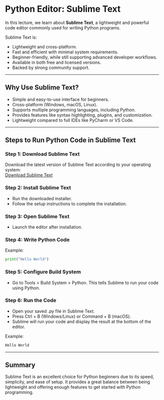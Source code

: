 # Python Editor: Sublime Text

In this lecture, we learn about **Sublime Text**, a lightweight and powerful code editor commonly used for writing Python programs.

Sublime Text is:
- Lightweight and cross-platform.
- Fast and efficient with minimal system requirements.
- Beginner-friendly, while still supporting advanced developer workflows.
- Available in both free and licensed versions.
- Backed by strong community support.

---

## Why Use Sublime Text?
- Simple and easy-to-use interface for beginners.
- Cross-platform (Windows, macOS, Linux).
- Supports multiple programming languages, including Python.
- Provides features like syntax highlighting, plugins, and customization.
- Lightweight compared to full IDEs like PyCharm or VS Code.

---

## Steps to Run Python Code in Sublime Text

### Step 1: Download Sublime Text
Download the latest version of Sublime Text according to your operating system:  
[Download Sublime Text](https://www.sublimetext.com/3)


### Step 2: Install Sublime Text
- Run the downloaded installer.
- Follow the setup instructions to complete the installation.


### Step 3: Open Sublime Text
- Launch the editor after installation.


### Step 4: Write Python Code
Example:  
```python
print("Hello World")
```


### Step 5: Configure Build System
- Go to Tools > Build System > Python.
This tells Sublime to run your code using Python.


### Step 6: Run the Code
- Open your saved .py file in Sublime Text.
- Press Ctrl + B (Windows/Linux) or Command + B (macOS).
- Sublime will run your code and display the result at the bottom of the editor.

Example:
```python
Hello World
```

---


## Summary

Sublime Text is an excellent choice for Python beginners due to its speed, simplicity, and ease of setup. It provides a great balance between being lightweight and offering enough features to get started with Python programming.
